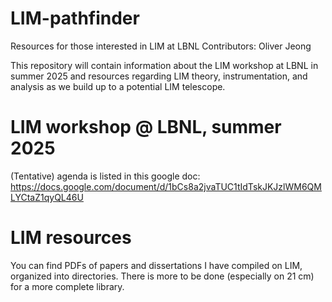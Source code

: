 # LIM-pathfinder
Resources for those interested in LIM at LBNL
Contributors: Oliver Jeong

This repository will contain information about the LIM workshop at LBNL in summer 2025 and resources regarding LIM theory, instrumentation, and analysis as we build up to a potential LIM telescope.

# LIM workshop @ LBNL, summer 2025

(Tentative) agenda is listed in this google doc: https://docs.google.com/document/d/1bCs8a2jvaTUC1tIdTskJKJzlWM6QMLYCtaZ1qyQL46U

# LIM resources

You can find PDFs of papers and dissertations I have compiled on LIM, organized into directories. There is more to be done (especially on 21 cm) for a more complete library.
